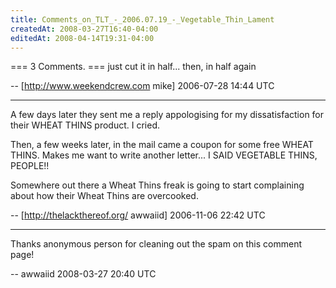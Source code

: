 ```yaml
---
title: Comments_on_TLT_-_2006.07.19_-_Vegetable_Thin_Lament
createdAt: 2008-03-27T16:40-04:00
editedAt: 2008-04-14T19:31-04:00
---
```


=== 3 Comments. ===
just cut it in half... then, in half again

-- [http://www.weekendcrew.com mike] 2006-07-28 14:44 UTC


----

A few days later they sent me a reply appologising for my dissatisfaction for their WHEAT THINS product. I cried.

Then, a few weeks later, in the mail came a coupon for some free WHEAT THINS. Makes me want to write another letter... I SAID VEGETABLE THINS, PEOPLE!!

Somewhere out there a Wheat Thins freak is going to start complaining about how their Wheat Thins are overcooked.

-- [http://thelackthereof.org/ awwaiid] 2006-11-06 22:42 UTC

----

Thanks anonymous person for cleaning out the spam on this comment page!

-- awwaiid 2008-03-27 20:40 UTC


